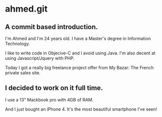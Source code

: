 ahmed.git
======

A commit based introduction.
-------


I'm Ahmed and I'm 24 years old.
I have a Master's degree in Information Technology.

I like to write code in Objecive-C and I avoid using Java.
I'm also decent at using Javascript/Jquery with PHP.

Today I got a really big freelance project offer from My Bazar: The French private sales site.

I decided to work on it full time.
--- 

I use a 13" Mackbook pro with 4GB of RAM.

And I just bought an iPhone 4. It's the most beautiful smartphone I've seen!


